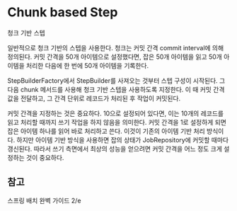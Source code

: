 # Chunk based Step
청크 기반 스텝

일반적으로 청크 기반의 스텝을 사용한다. 청크는 커밋 간격 commit interval에 의해 정의된다. 커밋 간격을 50개 아이템으로 설정했다면, 잡은 50개 아이템을 읽고 50개 아이템을 처리한 다음에 한 번에 50개 아이템을 기록한다.

StepBuilderFactory에서 StepBuilder를 사져오는 것부터 스텝 구성이 시작된다. 그 다음 chunk 메서드를 사용해 청크 기반 스텝을 사용하도록 지정한다. 이 때 커밋 간격 값을 전달하고, 그 간격 단위로 레코드가 처리된 후 작업이 커밋된다.

커밋 간격을 지정하는 것은 중요하다. 10으로 설정되어 있다면, 이는 10개의 레코드를 읽고 처리할 때까지 쓰기 작업을 하지 않음을 의미한다. 커밋 간격을 1로 설정하게 되면 잡은 아이템 하나를 읽어 바로 처리하고 쓴다. 이것이 기존의 아이템 기반 처리 방식이다. 하지만 아이템 기반 방식을 사용하면 잡의 상태가 JobRepository에 커밋할 때마다 갱신된다. 따라서 쓰기 측면에서 최상의 성능을 얻으려면 커밋 간격을 어느 정도 크게 설정하는 것이 중요하다. 

## 참고
스프링 배치 완벽 가이드 2/e  